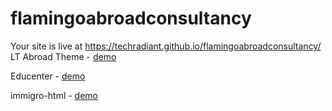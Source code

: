 # flamingoabroadconsultancy
Your site is live at https://techradiant.github.io/flamingoabroadconsultancy/    
LT Abroad Theme - [demo](https://techradiant.github.io/flamingoabroadconsultancy/lt-abroad)

Educenter - [demo](https://techradiant.github.io/flamingoabroadconsultancy/educenter/theme/index.html)

immigro-html - [demo](https://techradiant.github.io/flamingoabroadconsultancy/immigro-html)
